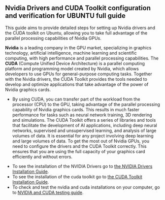 ## Nvidia Drivers and CUDA Toolkit configuration and verification for UBUNTU full guide

This guide aims to provide detailed steps for setting up Nvidia drivers and the CUDA toolkit on Ubuntu, allowing you to take full advantage of the parallel processing capabilities of Nvidia GPUs.

**Nvidia** is a leading company in the GPU market, specializing in graphics technology, artificial intelligence, machine learning and scientific computing, with high performance and parallel processing capabilities. The **CUDA** (Compute Unified Device Architecture) is a parallel computing platform and programming model created by Nvidia, which allows developers to use GPUs for general-purpose computing tasks. Together with the Nvidia drivers, the CUDA Toolkit provides the tools needed to develop and optimize applications that take advantage of the power of Nvidia graphics cards.


- By using CUDA, you can transfer part of the workload from the processor (CPU) to the GPU, taking advantage of the parallel processing capability of Nvidia graphics cards. This results in much faster performance for tasks such as neural network training, 3D rendering and simulations. The CUDA Toolkit offers a series of libraries and tools that facilitate the development of AI applications, including deep neural networks, supervised and unsupervised learning, and analysis of large volumes of data. It is essential for any project involving deep learning and large volumes of data. To get the most out of Nvidia GPUs, you need to configure the drivers and the CUDA Toolkit correctly. This ensures that you are using the full capacity of your graphics card efficiently and without errors.

* To see the installation of the NVIDIA Drivers go to [the NVIDIA Drivers Installation Guide](https://github.com/lauramartinho/Nvidia-and-CUDA-configuration-full-guide/blob/main/nvidia-drivers.md).
* To see the installation of the cuda toolkit go to [the CUDA Toolkit Installation Guide](https://github.com/lauramartinho/Nvidia-and-CUDA-configuration-full-guide/blob/main/cuda-toolkit.md).
* To check and test the nvidia and cuda installations on your computer, go to [NVIDIA and CUDA testing guide](https://github.com/lauramartinho/Nvidia-and-CUDA-configuration-full-guide/blob/main/testing-cuda.md).
